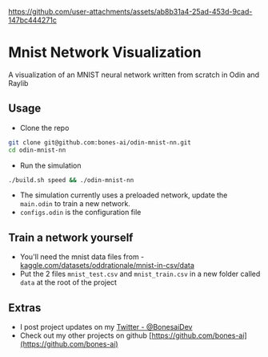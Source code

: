 https://github.com/user-attachments/assets/ab8b31a4-25ad-453d-9cad-147bc444271c


# Mnist Network Visualization
A visualization of an MNIST neural network written from scratch in Odin and Raylib

## Usage
- Clone the repo
```bash
git clone git@github.com:bones-ai/odin-mnist-nn.git
cd odin-mnist-nn
```
- Run the simulation
```bash
./build.sh speed && ./odin-mnist-nn
```
- The simulation currently uses a preloaded network, update the `main.odin` to train a new network.
- `configs.odin` is the configuration file

## Train a network yourself
- You'll need the mnist data files from - [kaggle.com/datasets/oddrationale/mnist-in-csv/data](https://www.kaggle.com/datasets/oddrationale/mnist-in-csv/data)
- Put the 2 files `mnist_test.csv` and `mnist_train.csv` in a new folder called `data` at the root of the project

## Extras
- I post project updates on my [Twitter - @BonesaiDev](https://x.com/BonesaiDev)
- Check out my other projects on github [https://github.com/bones-ai](https://github.com/bones-ai)
